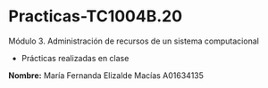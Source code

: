 # Practicas-TC1004B.20

Módulo 3. Administración de recursos de un sistema computacional
  - Prácticas realizadas en clase

**Nombre:** María Fernanda Elizalde Macías A01634135
